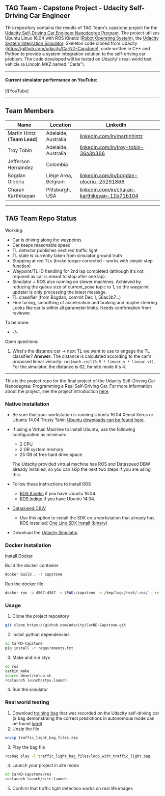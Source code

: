 ## TAG Team - Capstone Project - Udacity Self-Driving Car Engineer

This repository contains the results of TAG Team's capstone project for the [Udacity Self-Driving Car Engineer Nanodegree Program](https://www.udacity.com/drive). The project utilizes Ubuntu Linux 16.04 with ROS Kinetic ([Robot Operating System](https://www.ros.org)), the [Udacity System Integration Simulator](https://github.com/udacity/CarND-Capstone/releases). Skeleton code cloned from Udacity (https://github.com/udacity/CarND-Capstone), code written in C++ and Python to provide a system integration solution to the self-driving car problem. The code developed will be tested on Udacity's real-world test vehicle (a Lincoln MKZ named "Carla").

----

#### Current simulator performance on YouTube:
[![YouTube]

----

## Team Members
|     Name    |      Location     |     LinkedIn     |          |
|-------------|-------------------|------------------|----------|
| Martin Hintz (**Team Lead**) | Adelaide, Australia | [linkedin.com/in/martinhintz](https://www.linkedin.com/in/martinhintz/) |  |
| Troy Tobin | Adelaide, Australia | [linkedin.com/in/troy-tobin-36a3b366](https://www.linkedin.com/in/troy-tobin-36a3b366/) |
| Jefferson Hernández | Colombia |  |
| Bogdan Oloeriu | Liège Area, Belgium | [linkedin.com/in/bogdan-oloeriu-25291868](https://www.linkedin.com/in/bogdan-oloeriu-25291868/) |
| Charan Karthikeyan | Pittsburgh, USA | [linkedin.com/in/charan-karthikeyan-11b71b104](https://www.linkedin.com/in/charan-karthikeyan-11b71b104/) |

----

## TAG Team Repo Status
Working:
* Car is driving along the waypoints
* Car keeps reasonable speed
* TL detector publishes next red traffic light
* TL state is currently taken from simulator ground truth
* Stopping at red TLs (brake torque corrected - works with simple step function)
* Waypoint/TL ID handling for 2nd lap completed (although it's not required as car is meant to stop after one lap).
* Simulator + ROS also running on slower machines. Achieved by reducing the queue size of current_pose topic to 1, so the waypoint updater is only processing the latest message.
* TL classifier (from Bogdan, commit Dec 1, 56ac2b7...)
* Fine tuning, smoothing of acceleration and braking and maybe steering. Looks like car is within all parameter limits. Needs confirmation from reviewer.

To be done:
* -/-

Open questions:
1. What's the distance car -> next TL we want to use to engage the TL classifier? **Answer:** The distance is calculated according to the car's proposed linear velocity: ```int(math.ceil(0.5 * linear_v * linear_v))```. For the simulator, the distance is 62, for site mode it's 4.

----

This is the project repo for the final project of the Udacity Self-Driving Car Nanodegree: Programming a Real Self-Driving Car. For more information about the project, see the project introduction [here](https://classroom.udacity.com/nanodegrees/nd013/parts/6047fe34-d93c-4f50-8336-b70ef10cb4b2/modules/e1a23b06-329a-4684-a717-ad476f0d8dff/lessons/462c933d-9f24-42d3-8bdc-a08a5fc866e4/concepts/5ab4b122-83e6-436d-850f-9f4d26627fd9).

### Native Installation

* Be sure that your workstation is running Ubuntu 16.04 Xenial Xerus or Ubuntu 14.04 Trusty Tahir. [Ubuntu downloads can be found here](https://www.ubuntu.com/download/desktop).
* If using a Virtual Machine to install Ubuntu, use the following configuration as minimum:
  * 2 CPU
  * 2 GB system memory
  * 25 GB of free hard drive space

  The Udacity provided virtual machine has ROS and Dataspeed DBW already installed, so you can skip the next two steps if you are using this.

* Follow these instructions to install ROS
  * [ROS Kinetic](http://wiki.ros.org/kinetic/Installation/Ubuntu) if you have Ubuntu 16.04.
  * [ROS Indigo](http://wiki.ros.org/indigo/Installation/Ubuntu) if you have Ubuntu 14.04.
* [Dataspeed DBW](https://bitbucket.org/DataspeedInc/dbw_mkz_ros)
  * Use this option to install the SDK on a workstation that already has ROS installed: [One Line SDK Install (binary)](https://bitbucket.org/DataspeedInc/dbw_mkz_ros/src/81e63fcc335d7b64139d7482017d6a97b405e250/ROS_SETUP.md?fileviewer=file-view-default)
* Download the [Udacity Simulator](https://github.com/udacity/CarND-Capstone/releases/tag/v1.2).

### Docker Installation
[Install Docker](https://docs.docker.com/engine/installation/)

Build the docker container
```bash
docker build . -t capstone
```

Run the docker file
```bash
docker run -p 4567:4567 -v $PWD:/capstone -v /tmp/log:/root/.ros/ --rm -it capstone
```

### Usage

1. Clone the project repository
```bash
git clone https://github.com/udacity/CarND-Capstone.git
```

2. Install python dependencies
```bash
cd CarND-Capstone
pip install -r requirements.txt
```
3. Make and run styx
```bash
cd ros
catkin_make
source devel/setup.sh
roslaunch launch/styx.launch
```
4. Run the simulator

### Real world testing
1. Download [training bag](https://drive.google.com/file/d/0B2_h37bMVw3iYkdJTlRSUlJIamM/view?usp=sharing) that was recorded on the Udacity self-driving car (a bag demonstraing the correct predictions in autonomous mode can be found [here](https://drive.google.com/open?id=0B2_h37bMVw3iT0ZEdlF4N01QbHc))
2. Unzip the file
```bash
unzip traffic_light_bag_files.zip
```
3. Play the bag file
```bash
rosbag play -l traffic_light_bag_files/loop_with_traffic_light.bag
```
4. Launch your project in site mode
```bash
cd CarND-Capstone/ros
roslaunch launch/site.launch
```
5. Confirm that traffic light detection works on real life images
